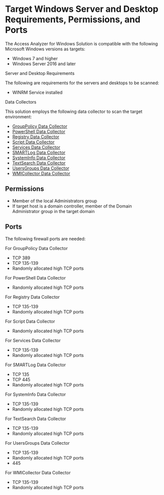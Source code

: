# Target Windows Server and Desktop Requirements, Permissions, and Ports

The Access Analyzer for Windows Solution is compatible with the following Microsoft Windows versions as targets:

- Windows 7 and higher
- Windows Server 2016 and later

Server and Desktop Requirements

The following are requirements for the servers and desktops to be scanned:

- WINRM Service installed

Data Collectors

This solution employs the following data collector to scan the target environment:

- [GroupPolicy Data Collector](/docs/product_docs/accessanalyzer/accessanalyzer/enterpriseauditor/admin/datacollector/grouppolicy/overview.md)
- [PowerShell Data Collector](/docs/product_docs/accessanalyzer/accessanalyzer/enterpriseauditor/admin/datacollector/powershell/overview.md)
- [Registry Data Collector](/docs/product_docs/accessanalyzer/accessanalyzer/enterpriseauditor/admin/datacollector/registry.md)
- [Script Data Collector](/docs/product_docs/accessanalyzer/accessanalyzer/enterpriseauditor/admin/datacollector/script/overview.md)
- [Services Data Collector](/docs/product_docs/accessanalyzer/accessanalyzer/enterpriseauditor/admin/datacollector/services.md)
- [SMARTLog Data Collector](/docs/product_docs/accessanalyzer/accessanalyzer/enterpriseauditor/admin/datacollector/smartlog/overview.md)
- [SystemInfo Data Collector](/docs/product_docs/accessanalyzer/accessanalyzer/enterpriseauditor/admin/datacollector/systeminfo/overview.md)
- [TextSearch Data Collector](/docs/product_docs/accessanalyzer/accessanalyzer/enterpriseauditor/admin/datacollector/textsearch/overview.md)
- [UsersGroups Data Collector](/docs/product_docs/accessanalyzer/accessanalyzer/enterpriseauditor/admin/datacollector/usersgroups/overview.md)
- [WMICollector Data Collector](/docs/product_docs/accessanalyzer/accessanalyzer/enterpriseauditor/admin/datacollector/wmicollector/overview.md)

## Permissions

- Member of the local Administrators group
- If target host is a domain controller, member of the Domain Administrator group in the target domain

## Ports

The following firewall ports are needed:

For GroupPolicy Data Collector

- TCP 389
- TCP 135-139
- Randomly allocated high TCP ports

For PowerShell Data Collector

- Randomly allocated high TCP ports

For Registry Data Collector

- TCP 135-139
- Randomly allocated high TCP ports

For Script Data Collector

- Randomly allocated high TCP ports

For Services Data Collector

- TCP 135-139
- Randomly allocated high TCP ports

For SMARTLog Data Collector

- TCP 135
- TCP 445
- Randomly allocated high TCP ports

For SystemInfo Data Collector

- TCP 135-139
- Randomly allocated high TCP ports

For TextSearch Data Collector

- TCP 135-139
- Randomly allocated high TCP ports

For UsersGroups Data Collector

- TCP 135-139
- Randomly allocated high TCP ports
- 445

For WMICollector Data Collector

- TCP 135-139
- Randomly allocated high TCP ports
